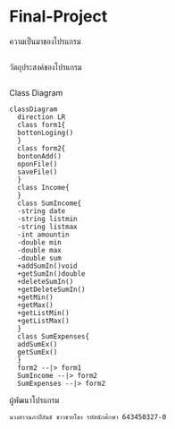 # Final-Project
ความเป็นมาของโปรแกรม
```

```
วัตถุประสงค์ของโปรแกรม
```

```

Class Diagram
```mermaid
classDiagram
  direction LR
  class form1{
  bottonLoging()
  }
  class form2{
  bontonAdd()
  oponFile()
  saveFile()
  }
  class Income{
  }
  class SumIncome{
  -string date
  -string listmin
  -string listmax
  -int amountin
  -double min
  -double max
  -double sum
  +addSumIn()void
  +getSumIn()double
  +deleteSumIn()
  +getDeleteSumIn()
  +getMin()
  +getMax()
  +getListMin()
  +getListMax()
  }
  class SumExpenses{
  addSumEx()
  getSumEx()
  }
  form2 --|> form1
  SumIncome --|> form2
  SumExpenses --|> form2
```
ผู้พัฒนาโปรแกรม
```
นางสาวนภาปิลันธ์ ชาวชายโขง รหัสนักศึกษา 643450327-0
```
